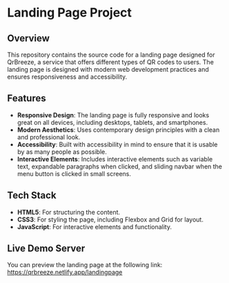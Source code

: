 # Landing Page Project

## Overview

This repository contains the source code for a landing page designed for QrBreeze, a service that offers different types of QR codes to users.
The landing page is designed with modern web development practices and ensures responsiveness and accessibility.

## Features

- **Responsive Design**: The landing page is fully responsive and looks great on all devices, including desktops, tablets, and smartphones.
- **Modern Aesthetics**: Uses contemporary design principles with a clean and professional look.
- **Accessibility**: Built with accessibility in mind to ensure that it is usable by as many people as possible.
- **Interactive Elements**: Includes interactive elements such as variable text, expandable paragraphs when clicked, and sliding navbar when the menu button is clicked in small screens.

## Tech Stack

- **HTML5**: For structuring the content.
- **CSS3**: For styling the page, including Flexbox and Grid for layout.
- **JavaScript**: For interactive elements and functionality.

## Live Demo Server

You can preview the landing page at the following link:
https://qrbreeze.netlify.app/landingpage
